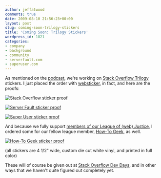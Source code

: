 ```yaml
---
author: jeffatwood
comments: true
date: 2009-08-10 21:56:23+00:00
layout: post
slug: coming-soon-trilogy-stickers
title: 'Coming Soon: Trilogy Stickers'
wordpress_id: 1821
categories:
- company
- background
- community
- serverfault.com
- superuser.com
---
```



As mentioned on the [podcast](http://blog.stackoverflow.com/2009/08/podcast-64/), we're working on [Stack Overflow Trilogy](http://blog.stackoverflow.com/2009/05/the-stack-overflow-trilogy/) stickers. I just placed the order with [websticker](http://www.websticker.com), in fact, and here are the proofs:



[![Stack Overflow sticker proof](http://blog.stackoverflow.com/wp-content/uploads/stackoverflow-sticker-proof.png)](http://stackoverflow.com)



[![Server Fault sticker proof](http://blog.stackoverflow.com/wp-content/uploads/serverfault-sticker-proof.png)](http://serverfault.com)



[![Super User sticker proof](http://blog.stackoverflow.com/wp-content/uploads/superuser-sticker-proof.png)](http://superuser.com)



And because we fully support [members of our League of (web) Justice](http://blog.stackoverflow.com/2009/07/why-cant-you-have-just-one-site/), I ordered some for our fellow league member, [How-To Geek](http://www.howtogeek.com/), as well.



[![How-To Geek sticker proof](http://blog.stackoverflow.com/wp-content/uploads/howtogeek-sticker-proof.png)](http://www.howtogeek.com)



(all stickers are 4 1/2" wide, custom die cut white vinyl, and printed in full color)



These will of course be given out at [Stack Overflow Dev Days](http://stackoverflow.carsonified.com/), and in other ways that we haven't quite figured out completely yet.

